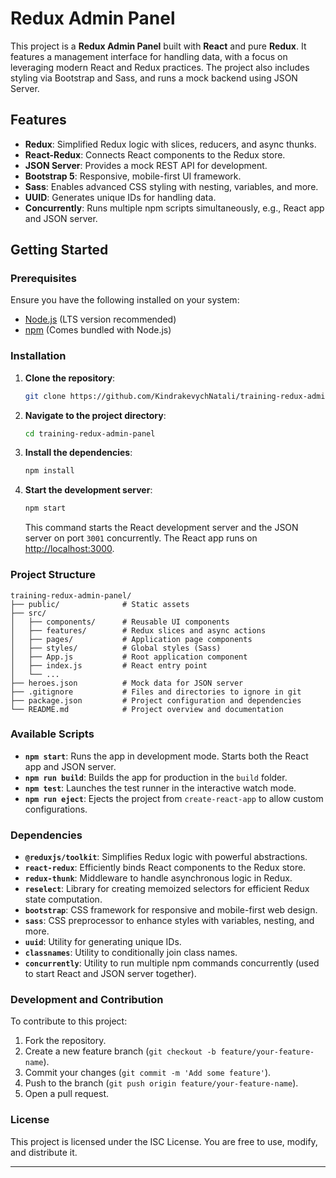 
# Redux Admin Panel

This project is a **Redux Admin Panel** built with **React** and pure **Redux**. It features a management interface for handling data, with a focus on leveraging modern React and Redux practices. The project also includes styling via Bootstrap and Sass, and runs a mock backend using JSON Server.

## Features

- **Redux**: Simplified Redux logic with slices, reducers, and async thunks.
- **React-Redux**: Connects React components to the Redux store.
- **JSON Server**: Provides a mock REST API for development.
- **Bootstrap 5**: Responsive, mobile-first UI framework.
- **Sass**: Enables advanced CSS styling with nesting, variables, and more.
- **UUID**: Generates unique IDs for handling data.
- **Concurrently**: Runs multiple npm scripts simultaneously, e.g., React app and JSON server.

## Getting Started

### Prerequisites

Ensure you have the following installed on your system:

- [Node.js](https://nodejs.org/) (LTS version recommended)
- [npm](https://www.npmjs.com/) (Comes bundled with Node.js)

### Installation

1. **Clone the repository**:

   ```bash
   git clone https://github.com/KindrakevychNatali/training-redux-admin-panel.git
   ```

2. **Navigate to the project directory**:

   ```bash
   cd training-redux-admin-panel
   ```

3. **Install the dependencies**:

   ```bash
   npm install
   ```

4. **Start the development server**:

   ```bash
   npm start
   ```

   This command starts the React development server and the JSON server on port `3001` concurrently. The React app runs on [http://localhost:3000](http://localhost:3000).

### Project Structure

```plaintext
training-redux-admin-panel/
├── public/              # Static assets
├── src/
│   ├── components/      # Reusable UI components
│   ├── features/        # Redux slices and async actions
│   ├── pages/           # Application page components
│   ├── styles/          # Global styles (Sass)
│   ├── App.js           # Root application component
│   ├── index.js         # React entry point
│   └── ...
├── heroes.json          # Mock data for JSON server
├── .gitignore           # Files and directories to ignore in git
├── package.json         # Project configuration and dependencies
└── README.md            # Project overview and documentation
```

### Available Scripts

- **`npm start`**: Runs the app in development mode. Starts both the React app and JSON server.
- **`npm run build`**: Builds the app for production in the `build` folder.
- **`npm test`**: Launches the test runner in the interactive watch mode.
- **`npm run eject`**: Ejects the project from `create-react-app` to allow custom configurations.

### Dependencies

- **`@reduxjs/toolkit`**: Simplifies Redux logic with powerful abstractions.
- **`react-redux`**: Efficiently binds React components to the Redux store.
- **`redux-thunk`**: Middleware to handle asynchronous logic in Redux.
- **`reselect`**: Library for creating memoized selectors for efficient Redux state computation.
- **`bootstrap`**: CSS framework for responsive and mobile-first web design.
- **`sass`**: CSS preprocessor to enhance styles with variables, nesting, and more.
- **`uuid`**: Utility for generating unique IDs.
- **`classnames`**: Utility to conditionally join class names.
- **`concurrently`**: Utility to run multiple npm commands concurrently (used to start React and JSON server together).

### Development and Contribution

To contribute to this project:

1. Fork the repository.
2. Create a new feature branch (`git checkout -b feature/your-feature-name`).
3. Commit your changes (`git commit -m 'Add some feature'`).
4. Push to the branch (`git push origin feature/your-feature-name`).
5. Open a pull request.

### License

This project is licensed under the ISC License. You are free to use, modify, and distribute it.

---
